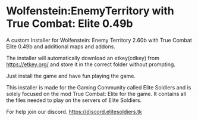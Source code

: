 # Wolfenstein:EnemyTerritory with True Combat: Elite 0.49b
A custom Installer for Wolfenstein: Enemy Territory 2.60b with True Combat Elite 0.49b and additional maps and addons.

The installer will automatically download an etkey(cdkey) from https://etkey.org/ and store it in the correct folder without prompting.

Just install the game and have fun playing the game.

This installer is made for the Gaming Community called Elite Soldiers and is solely focused on the mod True Combat: Elite for the game.
It contains all the files needed to play on the servers of Elite Soldiers.

For help join our discord. https://discord.elitesoldiers.tk
